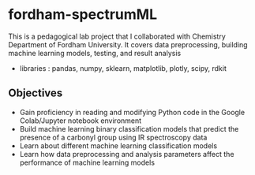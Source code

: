 # fordham-spectrumML

This is a pedagogical lab project that I collaborated with Chemistry Department of Fordham University.
It covers data preprocessing, building machine learning models, testing, and result analysis
- libraries : pandas, numpy, sklearn, matplotlib, plotly, scipy, rdkit

## Objectives
- Gain proficiency in reading and modifying Python code in the Google Colab/Jupyter notebook environment
- Build machine learning binary classification models that predict the presence of a carbonyl group using IR spectroscopy data
- Learn about different machine learning classification models
- Learn how data preprocessing and analysis parameters affect the performance of machine learning models



